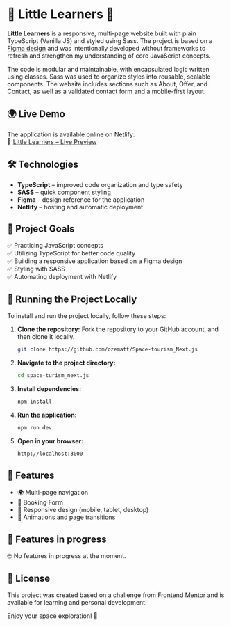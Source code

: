 # 🧒 Little Learners 🎒

**Little Learners** is a responsive, multi-page website built with plain TypeScript (Vanilla JS) and styled using Sass. The project is based on a [Figma design](https://www.figma.com/design/mhDBCW795qtJ5e8sAwseLA/School-Education-Website-UI-Template---Light-Theme--Neubrutalism----FREE-Editable--Community-?node-id=164-34417&t=ZzSGOjTN7nlbGYrM-0) and was intentionally developed without frameworks to refresh and strengthen my understanding of core JavaScript concepts.

The code is modular and maintainable, with encapsulated logic written using classes. Sass was used to organize styles into reusable, scalable components. The website includes sections such as About, Offer, and Contact, as well as a validated contact form and a mobile-first layout.


## 🌍 Live Demo  
The application is available online on Netlify:  
🔗 [Little Learners – Live Preview](https://littlelearnersvanillajs.netlify.app/)  


## 🛠️ Technologies  
- **TypeScript** – improved code organization and type safety  
- **SASS** – quick component styling
- **Figma** – design reference for the application  
- **Netlify** – hosting and automatic deployment  


## 🎯 Project Goals  
✅ Practicing JavaScript concepts      
✅ Utilizing TypeScript for better code quality        
✅ Building a responsive application based on a Figma design          
✅ Styling with SASS        
✅ Automating deployment with Netlify          


## 📂 Running the Project Locally  

To install and run the project locally, follow these steps:

1. **Clone the repository:**
   Fork the repository to your GitHub account, and then clone it locally.
   ```sh
   git clone https://github.com/ozematt/Space-tourism_Next.js
   ```
   
2. **Navigate to the project directory:**
   ```sh
   cd space-turism_next.js
   ```
   
3. **Install dependencies:**
    ```sh
   npm install
   ```
4. **Run the application:**
    ```sh
   npm run dev
   ```
4. **Open in your browser:**
    ```sh
   http://localhost:3000
   ```


## 📌 Features

- 🌍 Multi-page navigation
- 📝 Booking Form
- 📱 Responsive design (mobile, tablet, desktop)
- 🎨 Animations and page transitions


## 🚧 Features in progress

🤓 No features in progress at the moment.


## 📜 License

This project was created based on a challenge from Frontend Mentor and is available for learning and personal development.

Enjoy your space exploration! 🚀
